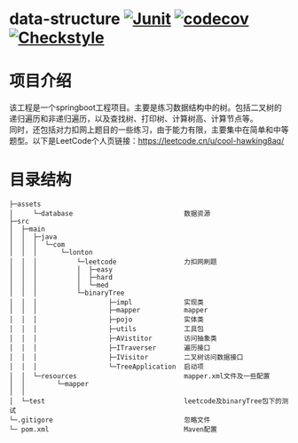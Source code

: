 
# data-structure [![Junit](https://github.com/Sally1005/data-structure/actions/workflows/workflow.yml/badge.svg?event=push)](https://github.com/Sally1005/data-structure/actions/workflows/workflow.yml)  [![codecov](https://codecov.io/gh/Sally1005/data-structure/graph/badge.svg)](https://codecov.io/gh/Sally1005/data-structure) [![Checkstyle](https://img.shields.io/badge/Checkstyle-passing-brightgreen)](https://github.com/Sally1005/data-structure/actions/workflows//workflow.yml)





# 项目介绍

该工程是一个springboot工程项目。主要是练习数据结构中的树。包括二叉树的递归遍历和非递归遍历，以及查找树、打印树、计算树高、计算节点等。<br/>
同时，还包括对力扣网上题目的一些练习，由于能力有限，主要集中在简单和中等题型。以下是LeetCode个人页链接：<https://leetcode.cn/u/cool-hawking8aq/>
                      

# 目录结构

```          
├─assets
│     └─database                            数据资源
├─src
│  ├─main
│  │  ├─java
│  │  │  └─com
│  │  │      └─lonton
│  │  │          └─leetcode                 力扣网刷题
│  │  │          │  ├─easy
│  │  │          │  ├─hard
│  │  │          │  └─med
│  │  │          └─binaryTree
│  │  │                  ├─impl             实现类
│  │  │                  ├─mapper           mapper
│  │  │                  ├─pojo             实体类
│  │  │                  ├─utils            工具包
│  │  │                  ├─AVistitor        访问抽象类
│  │  │                  ├─ITraverser       遍历接口     
│  │  │                  ├─IVisitor         二叉树访问数据接口
│  │  │                  └─TreeApplication  启动项                                      
│  │  └─resources                           mapper.xml文件及一些配置
│  │        └─mapper                         
│  │                            
│  └─test                                   leetcode及binaryTree包下的测试  
└─.gitigore                                 忽略文件
└─ pom.xml                                  Maven配置

```







